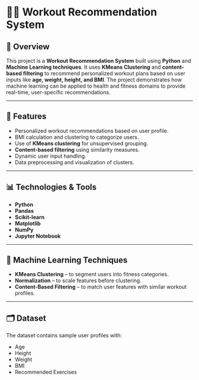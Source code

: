 # 🏋️‍♂️ Workout Recommendation System

## 📌 Overview
This project is a **Workout Recommendation System** built using **Python** and **Machine Learning techniques**. It uses **KMeans Clustering** and **content-based filtering** to recommend personalized workout plans based on user inputs like **age, weight, height, and BMI**. The project demonstrates how machine learning can be applied to health and fitness domains to provide real-time, user-specific recommendations.

---

## 🚀 Features
- Personalized workout recommendations based on user profile.
- BMI calculation and clustering to categorize users.
- Use of **KMeans clustering** for unsupervised grouping.
- **Content-based filtering** using similarity measures.
- Dynamic user input handling.
- Data preprocessing and visualization of clusters.

---

## 📊 Technologies & Tools
- **Python**
- **Pandas**
- **Scikit-learn**
- **Matplotlib**
- **NumPy**
- **Jupyter Notebook**

---

## 🧠 Machine Learning Techniques
- **KMeans Clustering** – to segment users into fitness categories.
- **Normalization** – to scale features before clustering.
- **Content-Based Filtering** – to match user features with similar workout profiles.

---

## 🗂️ Dataset
The dataset contains sample user profiles with:
- Age  
- Height  
- Weight  
- BMI  
- Recommended Exercises
